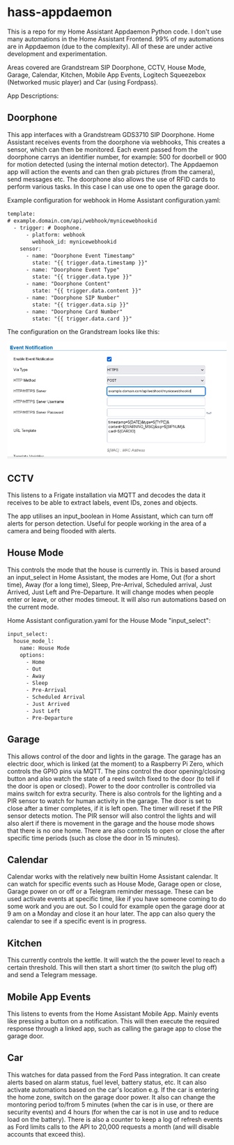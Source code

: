 # hass-appdaemon
This is a repo for my Home Assistant Appdaemon Python code.
I don't use many automations in the Home Assistant Frontend. 99% of my automations are in Appdaemon (due to the complexity).
All of these are under active development and experimentation.

Areas covered are Grandstream SIP Doorphone, CCTV, House Mode, Garage, Calendar, Kitchen, Mobile App Events, Logitech Squeezebox (Networked music player) and Car (using Fordpass).

App Descriptions:


## Doorphone

This app interfaces with a Grandstream GDS3710 SIP Doorphone. Home Assistant receives events from the doorphone via webhooks, This creates a sensor, which can then be monitored. Each event passed from the doorphone carrys an identifier number, for example: 500 for doorbell or 900 for motion detected (using the internal motion detector). The Appdaemon app will action the events and can then grab pictures (from the camera), send messages etc. The doorphone also allows the use of RFID cards to perform various tasks. In this case I can use one to open the garage door.

Example configuration for webhook in Home Assistant configuration.yaml:

```
template:
# example.domain.com/api/webhook/mynicewebhookid
  - trigger: # Doophone.
      - platform: webhook
        webhook_id: mynicewebhookid
    sensor:
      - name: "Doorphone Event Timestamp"
        state: "{{ trigger.data.timestamp }}"
      - name: "Doorphone Event Type"
        state: "{{ trigger.data.type }}"
      - name: "Doorphone Content"
        state: "{{ trigger.data.content }}"
      - name: "Doorphone SIP Number"
        state: "{{ trigger.data.sip }}"
      - name: "Doorphone Card Number"
        state: "{{ trigger.data.card }}"
```

The configuration on the Grandstream looks like this:

<img src="./GDS-Webhook-config.PNG"/>


## CCTV

This listens to a Frigate installation via MQTT and decodes the data it receives to be able to extract labels, event IDs, zones and objects.

The app utilises an input_boolean in Home Assistant, which can turn off alerts for person detection. Useful for people working in the area of a camera and being flooded with alerts.


## House Mode

This controls the mode that the house is currently in. This is based around an input_select in Home Assistant, the modes are Home, Out (for a short time), Away (for a long time), Sleep, Pre-Arrival, Scheduled arrival, Just Arrived, Just Left and Pre-Departure. It will change modes when people enter or leave, or other modes timeout. It will also run automations based on the current mode.

Home Assistant configuration.yaml for the House Mode "input_select":

```
input_select:
  house_mode_l:
    name: House Mode
    options:
      - Home
      - Out
      - Away
      - Sleep
      - Pre-Arrival
      - Scheduled Arrival
      - Just Arrived
      - Just Left
      - Pre-Departure
```


## Garage

This allows control of the door and lights in the garage. The garage has an electric door, which is linked (at the moment) to a Raspberry Pi Zero, which controls the GPIO pins via MQTT. The pins control the door opening/closing button and also watch the state of a reed switch fixed to the door (to tell if the door is open or closed). Power to the door controller is controlled via mains switch for extra security. There is also controls for the lighting and a PIR sensor to watch for human activity in the garage. The door is set to close after a timer completes, if it is left open. The timer will reset if the PIR sensor detects motion. The PIR sensor will also control the lights and will also alert if there is movement in the garage and the house mode shows that there is no one home. There are also controls to open or close the after specific time periods (such as close the door in 15 minutes).


## Calendar

Calendar works with the relatively new builtin Home Assistant calendar. It can watch for specific events such as House Mode, Garage open or close, Garage power on or off or a Telegram reminder message. These can be used activate events at specific time, like if you have someone coming to do some work and you are out. So I could for example open the garage door at 9 am on a Monday and close it an hour later. The app can also query the calendar to see if a specific event is in progress.


## Kitchen

This currently controls the kettle. It will watch the the power level to reach a certain threshold. This will then start a short timer (to switch the plug off) and send a Telegram message.


## Mobile App Events

This listens to events from the Home Assistant Mobile App. Mainly events like pressing a button on a notification. This will then execute the required response through a linked app, such as calling the garage app to close the garage door.


## Car

This watches for data passed from the Ford Pass integration. It can create alerts based on alarm status, fuel level, battery status, etc. It can also activate automations based on the car's location e.g. If the car is entering the home zone, switch on the garage door power. It also can change the montoring period to/from 5 minutes (when the car is in use, or there are security events) and 4 hours (for when the car is not in use and to reduce load on the battery). There is also a counter to keep a log of refresh events as Ford limits calls to the API to 20,000 requests a month (and will disable accounts that exceed this).

